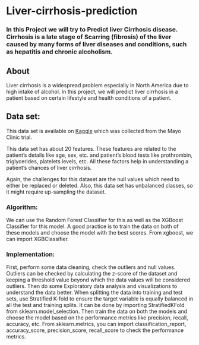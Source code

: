 # Liver-cirrhosis-prediction
### In this Project we will try to Predict liver Cirrhosis disease. Cirrhosis is a late stage of Scarring (fibrosis) of the liver caused by many forms of liver diseases and conditions, such as hepatitis and chronic alcoholism.


## About
Liver cirrhosis is a widespread problem especially in North America due to high intake of alcohol. In this project, we will predict liver cirrhosis in a patient based on certain lifestyle and health conditions of a patient.

## Data set: 
This data set is available on [Kaggle](https://www.kaggle.com/datasets/fedesoriano/cirrhosis-prediction-dataset/code?resource=download) which was collected from the Mayo Clinic trial.

This data set has about 20 features. These features are related to the patient’s details like age, sex, etc. and patient’s blood tests like prothrombin, triglycerides, platelets levels, etc. All these factors help in understanding a patient’s chances of liver cirrhosis.

Again, the challenges for this dataset are the null values which need to either be replaced or deleted. Also, this data set has unbalanced classes, so it might require up-sampling the dataset.

### Algorithm:

We can use the Random Forest Classifier for this as well as the XGBoost Classifier for this model. A good practice is to train the data on both of these models and choose the model with the best scores. From xgboost, we can import XGBClassifier.

### Implementation:

First, perform some data cleaning, check the outliers and null values. Outliers can be checked by calculating the z-score of the dataset and keeping a threshold value beyond which the data values will be considered outliers. Then do some Exploratory data analysis and visualizations to understand the data better. When splitting the data into training and test sets, use Stratified K-fold to ensure the target variable is equally balanced in all the test and training splits. It can be done by importing StratifiedKFold from sklearn.model_selection. Then train the data on both the models and choose the model based on the performance metrics like precision, recall, accuracy, etc. From sklearn.metrics, you can import classification_report, accuracy_score, precision_score, recall_score to check the performance metrics.


